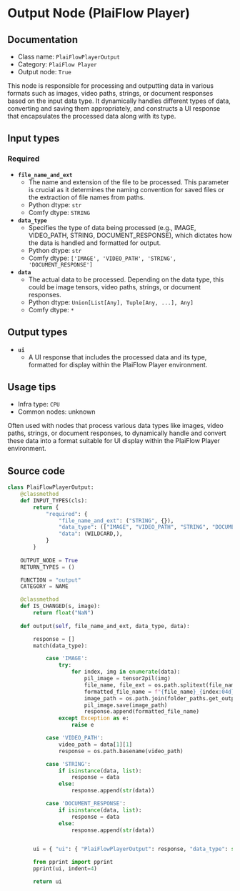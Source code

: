 # Output Node (PlaiFlow Player)
## Documentation
- Class name: `PlaiFlowPlayerOutput`
- Category: `PlaiFlow Player`
- Output node: `True`

This node is responsible for processing and outputting data in various formats such as images, video paths, strings, or document responses based on the input data type. It dynamically handles different types of data, converting and saving them appropriately, and constructs a UI response that encapsulates the processed data along with its type.
## Input types
### Required
- **`file_name_and_ext`**
    - The name and extension of the file to be processed. This parameter is crucial as it determines the naming convention for saved files or the extraction of file names from paths.
    - Python dtype: `str`
    - Comfy dtype: `STRING`
- **`data_type`**
    - Specifies the type of data being processed (e.g., IMAGE, VIDEO_PATH, STRING, DOCUMENT_RESPONSE), which dictates how the data is handled and formatted for output.
    - Python dtype: `str`
    - Comfy dtype: `['IMAGE', 'VIDEO_PATH', 'STRING', 'DOCUMENT_RESPONSE']`
- **`data`**
    - The actual data to be processed. Depending on the data type, this could be image tensors, video paths, strings, or document responses.
    - Python dtype: `Union[List[Any], Tuple[Any, ...], Any]`
    - Comfy dtype: `*`
## Output types
- **`ui`**
    - A UI response that includes the processed data and its type, formatted for display within the PlaiFlow Player environment.
## Usage tips
- Infra type: `CPU`
- Common nodes: unknown

Often used with nodes that process various data types like images, video paths, strings, or document responses, to dynamically handle and convert these data into a format suitable for UI display within the PlaiFlow Player environment.
## Source code
```python
class PlaiFlowPlayerOutput:
    @classmethod
    def INPUT_TYPES(cls):
        return {
            "required": {
                "file_name_and_ext": ("STRING", {}),
                "data_type": (["IMAGE", "VIDEO_PATH", "STRING", "DOCUMENT_RESPONSE", "OBJECT"],),
                "data": (WILDCARD,),
            }
        }
    
    OUTPUT_NODE = True
    RETURN_TYPES = ()

    FUNCTION = "output"
    CATEGORY = NAME

    @classmethod
    def IS_CHANGED(s, image):
        return float("NaN")
    
    def output(self, file_name_and_ext, data_type, data):

        response = []
        match(data_type):

            case 'IMAGE':
                try:
                    for index, img in enumerate(data):
                        pil_image = tensor2pil(img)
                        file_name, file_ext = os.path.splitext(file_name_and_ext)
                        formatted_file_name = f"{file_name}_{index:04d}{file_ext}"
                        image_path = os.path.join(folder_paths.get_output_directory(), formatted_file_name)
                        pil_image.save(image_path)
                        response.append(formatted_file_name)
                except Exception as e:
                    raise e

            case 'VIDEO_PATH':
                video_path = data[1][1]
                response = os.path.basename(video_path)

            case 'STRING':
                if isinstance(data, list):
                    response = data
                else:
                    response.append(str(data))

            case 'DOCUMENT_RESPONSE':
                if isinstance(data, list):
                    response = data
                else:
                    response.append(str(data))


        ui = { "ui": { "PlaiFlowPlayerOutput": response, "data_type": str(data_type) } }

        from pprint import pprint
        pprint(ui, indent=4)

        return ui

```
